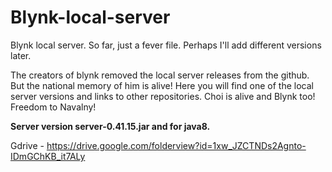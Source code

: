 # Blynk-local-server
Blynk local server. So far, just a fever file. Perhaps I'll add different versions later.

The creators of blynk removed the local server releases from the github.  But the national memory of him is alive!  Here you will find one of the local server versions and links to other repositories.  Choi is alive and Blynk too!  Freedom to Navalny!

**Server version server-0.41.15.jar and for java8.**

Gdrive - https://drive.google.com/folderview?id=1xw_JZCTNDs2Agnto-IDmGChKB_it7ALy
